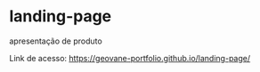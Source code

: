 # landing-page
 apresentação de produto

Link de acesso: https://geovane-portfolio.github.io/landing-page/

